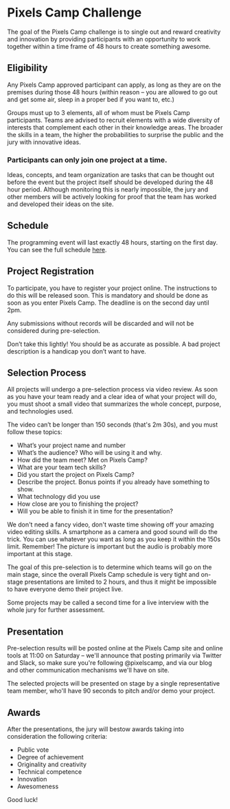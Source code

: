 # Pixels Camp Challenge

The goal of the Pixels Camp challenge is to single out and reward creativity and innovation by providing participants with an opportunity to work together within a time frame of 48 hours to create something awesome.

## Eligibility

Any Pixels Camp approved participant can apply, as long as they are on the premises during those 48 hours (within reason – you are allowed to go out and get some air, sleep in a proper bed if you want to, etc.)

Groups must up to 3 elements, all of whom must be Pixels Camp participants. Teams are advised to recruit elements with a wide diversity of interests that complement each other in their knowledge areas. The broader the skills in a team, the higher the probabilities to surprise the public and the jury with innovative ideas.

### Participants can only join one project at a time.

Ideas, concepts, and team organization are tasks that can be thought out before the event but the project itself should be developed during the 48 hour period. Although monitoring this is nearly impossible, the jury and other members will be actively looking for proof that the team has worked and developed their ideas on the site.

## Schedule

The programming event will last exactly 48 hours, starting on the first day. You can see the full schedule [here][1].

## Project Registration

To participate, you have to register your project online. The instructions to do this will be released soon. This is mandatory and should be done as soon as you enter Pixels Camp. The deadline is on the second day until 2pm.

Any submissions without records will be discarded and will not be considered during pre-selection.

Don’t take this lightly! You should be as accurate as possible. A bad project description is a handicap you don’t want to have.

## Selection Process

All projects will undergo a pre-selection process via video review. As soon as you have your team ready and a clear idea of what your project will do, you must shoot a small video that summarizes the whole concept, purpose, and technologies used.

The video can’t be longer than 150 seconds (that's 2m 30s), and you must follow these topics:

* What’s your project name and number
* What’s the audience? Who will be using it and why.
* How did the team meet? Met on Pixels Camp?
* What are your team tech skills?
* Did you start the project on Pixels Camp?
* Describe the project. Bonus points if you already have something to show.
* What technology did you use
* How close are you to finishing the project?
* Will you be able to finish it in time for the presentation?

We don't need a fancy video, don't waste time showing off your amazing video editing skills. A smartphone as a camera and good sound will do the trick. You can use whatever you want as long as you keep it within the 150s limit. Remember! The picture is important but the audio is probably more important at this stage.

The goal of this pre-selection is to determine which teams will go on the main stage, since the overall Pixels Camp schedule is very tight and on-stage presentations are limited to 2 hours, and thus it might be impossible to have everyone demo their project live.

Some projects may be called a second time for a live interview with the whole jury for further assessment.

## Presentation

Pre-selection results will be posted online at the Pixels Camp site and online tools at 11:00 on Saturday – we'll announce that posting primarily via Twitter and Slack, so make sure you're following @pixelscamp, and via our blog and other communication mechanisms we'll have on site.

The selected projects will be presented on stage by a single representative team member, who'll have 90 seconds to pitch and/or demo your project.

## Awards

After the presentations, the jury will bestow awards taking into consideration the following criteria:

* Public vote
* Degree of achievement
* Originality and creativity
* Technical competence
* Innovation
* Awesomeness

Good luck!

[1]: https://pixels.camp/schedule/
